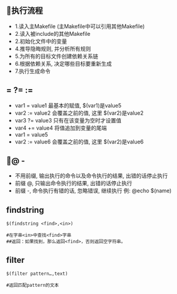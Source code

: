 ## 执行流程
- 1.读入主Makefile (主Makefile中可以引用其他Makefile)
- 2.读入被include的其他Makefile
- 2.初始化文件中的变量
- 4.推导隐晦规则, 并分析所有规则
- 5.为所有的目标文件创建依赖关系链
- 6.根据依赖关系, 决定哪些目标要重新生成
- 7.执行生成命令

## = ?= :=
* var1 = value1 最基本的赋值, $(var1)是value5
* var2 := value2 会覆盖之前的值, 这里 $(var2)是value2
* var3 ?= value3 只有在该变量为空时才设置值
* var4 += value4 将值追加到变量的尾端
* var1 = value5
* var2 := value6 会覆盖之前的值, 这里 $(var2)是value6

## @ - 
* 不用前缀, 输出执行的命令以及命令执行的结果, 出错的话停止执行
* 前缀 @, 只输出命令执行的结果, 出错的话停止执行
* 前缀 -, 命令执行有错的话, 忽略错误, 继续执行 例: @echo $(name)


## findstring
    $(findstring <find>,<in>) 

    #在字串<in>中查找<find>字串
    ##返回：如果找到，那么返回<find>，否则返回空字符串。

## filter 
    $(filter pattern…,text)

    #返回匹配pattern的文本

